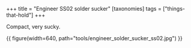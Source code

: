 +++
title = "Engineer SS02 solder sucker"
[taxonomies]
tags = ["things-that-hold"]
+++

Compact, very sucky.

{{ figure(width=640, path="tools/engineer_solder_sucker_ss02.jpg") }}
